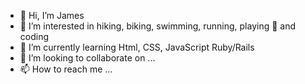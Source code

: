 - 👋 Hi, I’m James
- 👀 I’m interested in hiking, biking, swimming, running, playing 🏀 and coding
- 🌱 I’m currently learning Html, CSS, JavaScript Ruby/Rails
- 💞️ I’m looking to collaborate on ...
- 📫 How to reach me ...

<!---
codzilla91/codzilla91 is a ✨ special ✨ repository because its `README.md` (this file) appears on your GitHub profile.
You can click the Preview link to take a look at your changes.
--->
